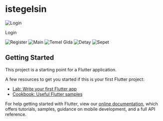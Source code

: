 # istegelsin
![Login](https://i.hizliresim.com/8c8r18y.jpg)

Login

![Register](https://i.hizliresim.com/iu617e2.jpg)
![Main](https://i.hizliresim.com/baf6hdp.jpg)                     ![Temel Gida](https://i.hizliresim.com/pdaospl.jpg)
![Detay](https://i.hizliresim.com/9ugq3aj.jpg)                    ![Sepet](https://i.hizliresim.com/9hv8iyo.jpg)


## Getting Started

This project is a starting point for a Flutter application.

A few resources to get you started if this is your first Flutter project:

- [Lab: Write your first Flutter app](https://flutter.dev/docs/get-started/codelab)
- [Cookbook: Useful Flutter samples](https://flutter.dev/docs/cookbook)

For help getting started with Flutter, view our
[online documentation](https://flutter.dev/docs), which offers tutorials,
samples, guidance on mobile development, and a full API reference.
